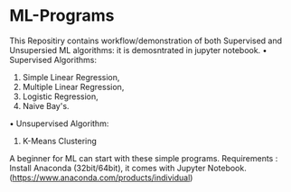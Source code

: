 # ML-Programs

This Repositiry contains workflow/demonstration of both Supervised and Unsupersied ML algorithms: it is demosntrated in jupyter notebook.
•	Supervised Algorithms:
1.	Simple Linear Regression, 
2.	Multiple Linear Regression, 
3.	Logistic Regression, 
4.	Naive Bay's.

•	Unsupervised Algorithm:
1.	K-Means Clustering

A beginner for ML can start with these simple programs. 
Requirements : Install Anaconda (32bit/64bit), it comes with Jupyter Notebook. (https://www.anaconda.com/products/individual)
